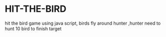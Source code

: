 # HIT-THE-BIRD
hit the bird game using java script, birds fly around hunter ,hunter need to hunt 10 bird to finish target
